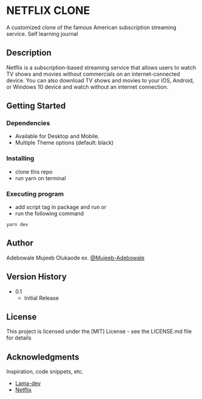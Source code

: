 # NETFLIX CLONE
A customized clone of the famous American subscription streaming service. Self learning journal


## Description

Netflix is a subscription-based streaming service that allows users to watch TV shows and movies without commercials on an internet-connected device. You can also download TV shows and movies to your iOS, Android, or Windows 10 device and watch without an internet connection.

## Getting Started

### Dependencies

* Available for Desktop and Mobile.
* Multiple Theme options (default: black)

### Installing

* clone this repo
* run yarn on terminal

### Executing program

* add script tag in package and run or
* run the following command
```
yarn dev
```

## Author

Adebowale Mujeeb Olukaode 
ex. [@Mujeeb-Adebowale](https://www.linkedin.com/in/mujeeb-adebowale-794762199/)

## Version History
* 0.1
    * Initial Release

## License

This project is licensed under the [MIT] License - see the LICENSE.md file for details

## Acknowledgments

Inspiration, code snippets, etc.
* [Lama-dev]( https://www.instagram.com/lamawebdev)
* [Netflix](https://www.netflix.com)